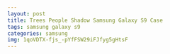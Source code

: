```yaml
---
layout: post
title: Trees People Shadow Samsung Galaxy S9 Case
tags: samsung galaxy s9
categories: samsung
img: 1qoVDTX-fjs_-pYfFSW29iFJfyg5gHtsF
---
```

